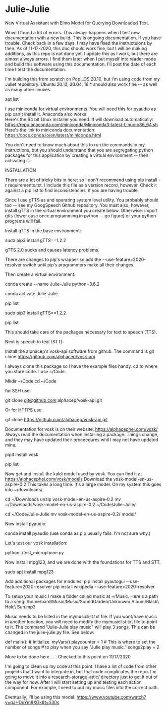 # Julie-Julie
New Virtual Assistant with Elmo Model for Querying Downloaded Text.

Wow!  I found a lot of errors.  This always happens when I test new documentation with a new build.  This is ongoing documentation.  If you have trouble.  Check back in a few days.  I may have fixed the instructuions by then.  As of 11-17-2020, this doc should work fine, but I will be making additions, as this repo is not done yet.  I update this as I work, but there are almost always errors.  I find them later when I put myself into reader mode and build this software using this documentation.  I'll post the date of each time I test the documentation.

I'm building this from scratch on Pop!_OS 20.10, but I'm using code from my Juliet repository.  Ubuntu 20.10, 20.04, 18.* should also work fine -- as well as many other linuxes.

apt list

I use miniconda for virtual environments.  You will need this for pyaudio as pip can't install it.  Anaconda also works.  
Here's the 64 bit Linux installer you need.  It will download automatically: 
https://repo.anaconda.com/miniconda/Miniconda3-latest-Linux-x86_64.sh
Here's the link to miniconda documentation:
https://docs.conda.io/en/latest/miniconda.html

You don't need to know much about this to run the commands in my instructions, but you should understand that you are segregating python packages for this application by creating a virtual environment -- then activating it.  

INSTALLATION

There are a lot of tricky bits in here; so I don't recommend using pip install -r requirements.txt.  I include this file as a version record, however.  Check it against a pip list to find inconsistencies, if you are having trouble.  

Since I use gTTS as and operating system level utility.  You probably should too -- see my GoogSpeech Github repository. You must also, however, install gTTS in the virtual environment you create below.  Otherwise: import gtts (lower case once programming in python -- go figure) or your python programs will fail.  

Install gTTS in the base environment:

sudo pip3 install gTTS==1.2.2 

gTTS 2.0 sucks and causes latency problems.

There are changes to pip's wrapper so add the --use-feature=2020-resolver switch until pip's programmers make all their changes.

Then create a virtual environment:  

conda create --name Julie-Julie python=3.6.2


conda activate Julie-Julie


pip list


sudo pip3 install gTTS==1.2.2 

pip list

This should take care of the packages necessary for text to speech (TTS).

Next is speech to text (STT):

Install the alphacep's vosk-api software from github.
The command is 
git clone https://github.com/alphacep/vosk-api

I always clone this package so I have the example files handy.  cd to where you store code.  I use ~/Code.  

Mkdir ~/Code 
cd ~/Code

for SSH use:

git clone git@github.com:alphacep/vosk-api.git  

Or for HTTPS use:

git clone https://github.com/alphacep/vosk-api.git

Documentation for vosk is on their website:  https://alphacephei.com/vosk/
Always read the documentation when installing a package.  Things change, and they may have updated their proceedures whil I may not have updated mine.

pip3 install vosk 

pip list

Now get and install the kaldi model used by vosk.  You can find it at 
https://alphacephei.com/vosk/models
Download the vosk-model-en-us-aspire-0.2
This takes a long time.  It's a large model. On my system this goes into ~/downloads/

cd ~/Downloads
unzip vosk-model-en-us-aspire-0.2
mv ~/Downloads/vosk-model-en-us-aspire-0.2 ~/Code/Julie-Julie/

cd ~/Code/Julie-Julie
mv vosk-model-en-us-aspire-0.2/ model/ 

Now install pyaudio:

conda install pyaudio    (use conda as pip usually fails. I'm not sure why.)

Let's test our vosk installation:

python ./test_microphone.py


Now install mpg123, and we are done with the foundations for TTS and STT.

sudo apt install mpg123

Add additional packages for modules:
pip install pyautogui --use-feature=2020-resolver
pip install wikipedia --use-feature=2020-resolver

To setup your music I make a folder called music at ~/Music.  Here's a path to a song:  /home/bard/Music/Music/SoundGarden/Unknown\ Album/Black\ Hole\ Sun.mp3

Music needs to be listed in the mymusiclist.txt file.
If you want/have music in another location, you will need to modify the mymusiclist.txt file to point to it.   The command "Julie-Julie play music" will play 3 songs.  This can be changed in the julie-julie.py file.  See below:

def main():
    # Initialize.
    myVars()
    playcounter = 1
    # This is where to set the number of songs
    # to play when you say "Julie play music."
    songs2play = 2


More to be done here . . .  Checked to this point on 11/17/2020

I'm going to clean up my code at this point.  I have a lot of code from other projects that I want to integrate in, but that code complicates the repo.  I'm going to move it into a research-storage-attic/ directory just to get it out of the way for now.  After I will start setting up and testing each action component.  For example, I need to put my music files into the correct path.   


Eventually, I'll be using this model:  https://www.youtube.com/watch?v=qJHDuYm8XGk&t=330s
